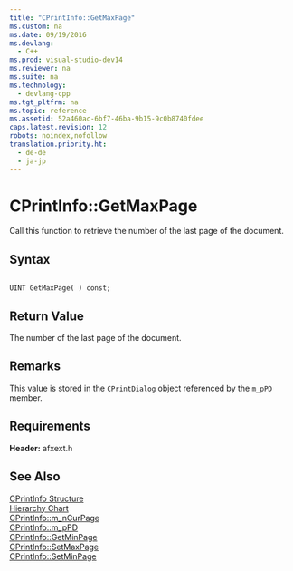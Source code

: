 ```yaml
---
title: "CPrintInfo::GetMaxPage"
ms.custom: na
ms.date: 09/19/2016
ms.devlang: 
  - C++
ms.prod: visual-studio-dev14
ms.reviewer: na
ms.suite: na
ms.technology: 
  - devlang-cpp
ms.tgt_pltfrm: na
ms.topic: reference
ms.assetid: 52a460ac-6bf7-46ba-9b15-9c0b8740fdee
caps.latest.revision: 12
robots: noindex,nofollow
translation.priority.ht: 
  - de-de
  - ja-jp
---
```

# CPrintInfo::GetMaxPage
Call this function to retrieve the number of the last page of the document.  
  
## Syntax  
  
```  
  
UINT GetMaxPage( ) const;  
```  
  
## Return Value  
 The number of the last page of the document.  
  
## Remarks  
 This value is stored in the `CPrintDialog` object referenced by the `m_pPD` member.  
  
## Requirements  
 **Header:** afxext.h  
  
## See Also  
 [CPrintInfo Structure](../vs140/CPrintInfo-Structure.md)   
 [Hierarchy Chart](../vs140/Hierarchy-Chart.md)   
 [CPrintInfo::m_nCurPage](../vs140/CPrintInfo--m_nCurPage.md)   
 [CPrintInfo::m_pPD](../vs140/CPrintInfo--m_pPD.md)   
 [CPrintInfo::GetMinPage](../vs140/CPrintInfo--GetMinPage.md)   
 [CPrintInfo::SetMaxPage](../vs140/CPrintInfo--SetMaxPage.md)   
 [CPrintInfo::SetMinPage](../vs140/CPrintInfo--SetMinPage.md)